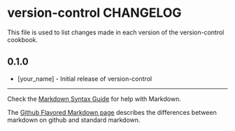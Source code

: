 version-control CHANGELOG
=========================

This file is used to list changes made in each version of the version-control cookbook.

0.1.0
-----
- [your_name] - Initial release of version-control

- - -
Check the [Markdown Syntax Guide](http://daringfireball.net/projects/markdown/syntax) for help with Markdown.

The [Github Flavored Markdown page](http://github.github.com/github-flavored-markdown/) describes the differences between markdown on github and standard markdown.
